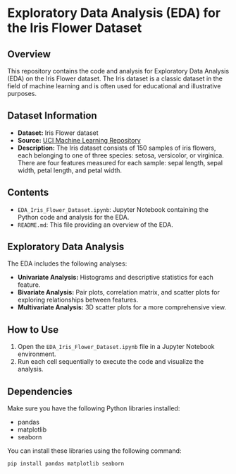 # Exploratory Data Analysis (EDA) for the Iris Flower Dataset

## Overview
This repository contains the code and analysis for Exploratory Data Analysis (EDA) on the Iris Flower dataset. The Iris dataset is a classic dataset in the field of machine learning and is often used for educational and illustrative purposes.

## Dataset Information
- **Dataset:** Iris Flower dataset
- **Source:** [UCI Machine Learning Repository](https://archive.ics.uci.edu/ml/datasets/iris)
- **Description:** The Iris dataset consists of 150 samples of iris flowers, each belonging to one of three species: setosa, versicolor, or virginica. There are four features measured for each sample: sepal length, sepal width, petal length, and petal width.

## Contents
- `EDA_Iris_Flower_Dataset.ipynb`: Jupyter Notebook containing the Python code and analysis for the EDA.
- `README.md`: This file providing an overview of the EDA.

## Exploratory Data Analysis
The EDA includes the following analyses:
- **Univariate Analysis:** Histograms and descriptive statistics for each feature.
- **Bivariate Analysis:** Pair plots, correlation matrix, and scatter plots for exploring relationships between features.
- **Multivariate Analysis:** 3D scatter plots for a more comprehensive view.

## How to Use
1. Open the `EDA_Iris_Flower_Dataset.ipynb` file in a Jupyter Notebook environment.
2. Run each cell sequentially to execute the code and visualize the analysis.

## Dependencies
Make sure you have the following Python libraries installed:
- pandas
- matplotlib
- seaborn

You can install these libraries using the following command:
```bash
pip install pandas matplotlib seaborn


